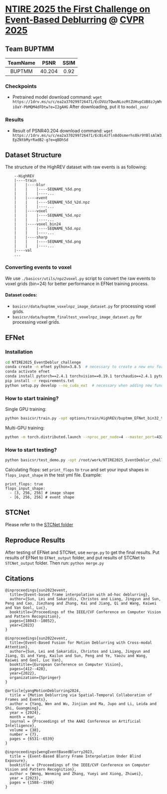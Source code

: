 # [NTIRE 2025 the First Challenge on Event-Based Deblurring](https://codalab.lisn.upsaclay.fr/competitions/21498) @ [CVPR 2025](https://cvlai.net/ntire/2025/)

## Team BUPTMM

| TeamName |  PSNR | SSIM |
|:--------:|:-----:|:----:|
|  BUPTMM  | 40.204 | 0.92 |

### Checkpoints
- Pretrained model download command: `wget https://1drv.ms/u/c/ea2a370299726471/EcDVUzTQwuNLozRtZUHvpCUB8zJyWhiOaY-PbMQM4dFDtw?e=I2gAHG`
After downloading, put it to `model_zoo/`

### Results
- Result of PSNR40.204 download command: `wget https://1drv.ms/u/c/ea2a370299726471/EcBi4zfln8dOsmerhs8kr9YBlsAlW3EpZNtbMyrRadB2-g?e=qBDhSd`


## Dataset Structure
The structure of the HighREV dataset with raw events is as following:

```
    --HighREV
    |----train
    |    |----blur
    |    |    |----SEQNAME_%5d.png
    |    |    |----...
    |    |----event
    |    |    |----SEQNAME_%5d_%2d.npz
    |    |    |----...
    |    |----voxel
    |    |    |----SEQNAME_%5d.npz
    |    |    |----...
    |    |----voxel_bin24
    |    |    |----SEQNAME_%5d.npz
    |    |    |----...
    |    |----sharp
    |    |    |----SEQNAME_%5d.png
    |    |    |----...
    |----val
    ...
```


### Converting events to voxel
We use `./basicsr/utils/npz2voxel.py` script to convert the raw events to voxel grids (bin=24) for better performance in EFNet training process.

#### Dataset codes:
- `basicsr/data/buptmm_voxelnpz_image_dataset.py` for processing voxel grids.
- `basicsr/data/buptmm_finaltest_voxelnpz_image_dataset.py` for processing voxel grids.






## EFNet

### Installation
```bash
cd NTIRE2025_EventDeblur_challenge
conda create -n efnet python=3.8.5  # necessary to create a new env for basicsr
conda activate efnet
conda install pytorch==2.4.1 torchvision==0.19.1 torchaudio==2.4.1 pytorch-cuda=12.1 -c pytorch -c nvidia
pip install -r requirements.txt
python setup.py develop --no_cuda_ext  # necessary when adding new functions or moving files, --no_cuda_ext will not install cuda extension
```

### How to start training?
Single GPU training:
```bash
python basicsr/train.py -opt options/train/HighREV/buptmm_EFNet_bin32_tunebin24.yml
```
Multi-GPU training:
```bash
python -m torch.distributed.launch --nproc_per_node=4 --master_port=4321 basicsr/train.py -opt options/train/HighREV/buptmm_EFNet_bin32_tunebin24.yml --launcher pytorch
```


### How to start testing?
```bash
python basicsr/test_demo.py -opt /root/work/NTIRE2025_EventDeblur_challenge/options/test/HighREV/BUPTMM_EFNet_test_highrev_bin24.yml
```

Calculating flops:
set ``print_flops`` to ``true`` and set your input shapes in ``flops_input_shape`` in the test yml file.
Example:
```
print_flops: true 
flops_input_shape: 
  - [3, 256, 256] # image shape
  - [6, 256, 256] # event shape
```
## STCNet
Please refer to the [STCNet folder](STCNet/README.md)


## Reproduce Results
After testing of EFNet and STCNet, use `merge.py` to get the final results.
Put results of EFNet to `EFNet_output` folder, and put results of STCNet to `STCNet_output` folder. 
Then run: `python merge.py`


## Citations
```
@inproceedings{sun2023event,
  title={Event-based frame interpolation with ad-hoc deblurring},
  author={Sun, Lei and Sakaridis, Christos and Liang, Jingyun and Sun, Peng and Cao, Jiezhang and Zhang, Kai and Jiang, Qi and Wang, Kaiwei and Van Gool, Luc},
  booktitle={Proceedings of the IEEE/CVF Conference on Computer Vision and Pattern Recognition},
  pages={18043--18052},
  year={2023}
}

@inproceedings{sun2022event,
  title={Event-Based Fusion for Motion Deblurring with Cross-modal Attention},
  author={Sun, Lei and Sakaridis, Christos and Liang, Jingyun and Jiang, Qi and Yang, Kailun and Sun, Peng and Ye, Yaozu and Wang, Kaiwei and Gool, Luc Van},
  booktitle={European Conference on Computer Vision},
  pages={412--428},
  year={2022},
  organization={Springer}
}

@article{yangMotionDeblurring2024,
  title = {Motion Deblurring via Spatial-Temporal Collaboration of Frames and Events},
  author = {Yang, Wen and Wu, Jinjian and Ma, Jupo and Li, Leida and Shi, Guangming},
  year = {2024},
  month = mar,
  journal = {Proceedings of the AAAI Conference on Artificial Intelligence},
  volume = {38},
  number = {7},
  pages = {6531--6539}
}

@inproceedings{wengEventBasedBlurry2023,
  title = {Event-Based Blurry Frame Interpolation Under Blind Exposure},
  booktitle = {Proceedings of the IEEE/CVF Conference on Computer Vision and Pattern Recognition},
  author = {Weng, Wenming and Zhang, Yueyi and Xiong, Zhiwei},
  year = {2023},
  pages = {1588--1598}
}
```
